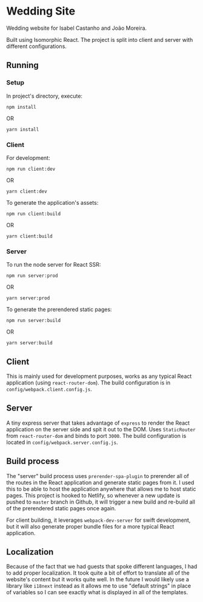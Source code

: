 # Wedding Site

Wedding website for Isabel Castanho and João Moreira.

Built using Isomorphic React. The project is split into client and server with different configurations.

## Running

### Setup

In project's directory, execute:
```
npm install
```
OR
```
yarn install
```

### Client

For development:
```
npm run client:dev
```
OR
```
yarn client:dev
```

To generate the application's assets:
```
npm run client:build
```
OR
```
yarn client:build
```

### Server

To run the node server for React SSR:
```
npm run server:prod
```
OR
```
yarn server:prod
```

To generate the prerendered static pages:
```
npm run server:build
```
OR
```
yarn server:build
```

## Client

This is mainly used for development purposes, works as any typical React application (using `react-router-dom`). The build configuration is in `config/webpack.client.config.js`.

## Server

A tiny express server that takes advantage of `express` to render the React application on the server side and spit it out to the DOM. Uses `StaticRouter` from `react-router-dom` and binds to port `3000`. The build configuration is located in `config/webpack.server.config.js`.

## Build process

The "server" build process uses `prerender-spa-plugin` to prerender all of the routes in the React application and generate static pages from it. I used this to be able to host the application anywhere that allows me to host static pages.
This project is hooked to Netlify, so whenever a new update is pushed to `master` branch in Github, it will trigger a new build and re-build all of the prerendered static pages once again.

For client building, it leverages `webpack-dev-server` for swift development, but it will also generate proper bundle files for a more typical React application.

## Localization

Because of the fact that we had guests that spoke different languages, I had to add proper localization. It took quite a bit of effort to translate all of the website's content but it works quite well. In the future I would likely use a library like `i18next` instead as it allows me to use "default strings" in place of variables so I can see exactly what is displayed in all of the templates.

